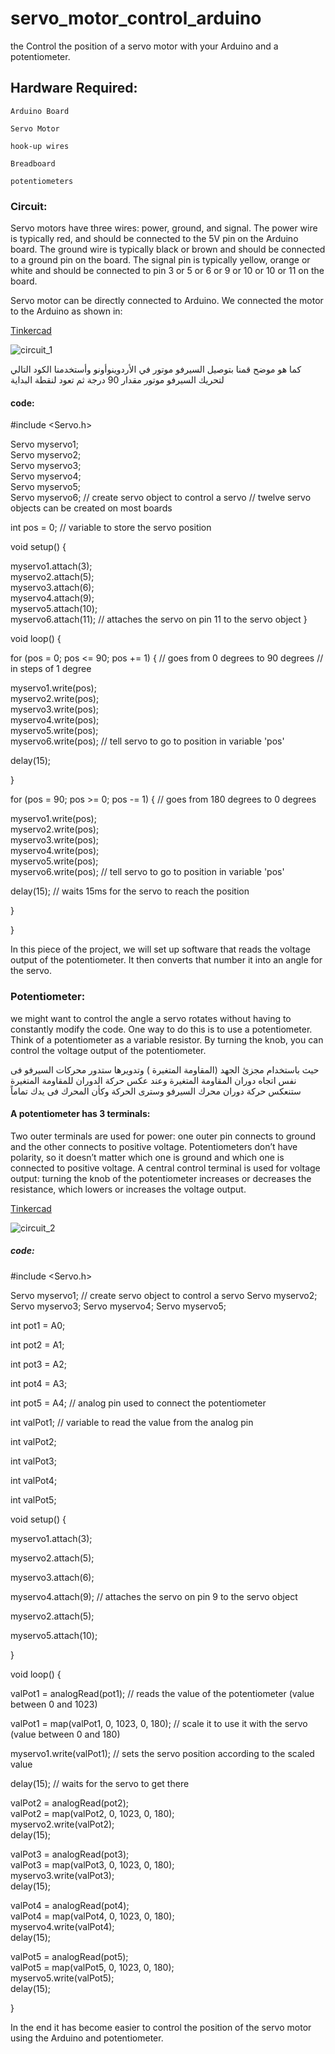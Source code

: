 # servo_motor_control_arduino

 the Control the position of a servo motor with your Arduino and a potentiometer. 


## Hardware Required:

    Arduino Board

    Servo Motor

    hook-up wires
    
    Breadboard
    
    potentiometers
    
### Circuit:

Servo motors have three wires: power, ground, and signal. The power wire is typically red, and should be connected to the 5V pin on the Arduino board. The ground wire is typically black or brown and should be connected to a ground pin on the board. The signal pin is typically yellow, orange or white and should be connected to pin 3 or 5 or 6 or 9 or 10 or 10 or 11 on the board.

Servo motor can be directly connected to Arduino. We connected the motor to the Arduino as shown in:

[Tinkercad](https://www.tinkercad.com/things/fxOLd5YvLqa-bodacious-gogo-leelo/editel?sharecode=qE_fPSPuOXOIrG_vqTeUz5Nro4Yg6E6_sQJluLBPApY)

![circuit_1](https://user-images.githubusercontent.com/86836634/124371237-72865000-dc88-11eb-88c1-46fe2767877a.png)

كما هو موضح قمنا بتوصيل السيرفو موتور في الأردوينوأونو وأستخدمنا الكود التالي لتحريك السيرفو موتور مقدار 90 درجة ثم تعود لنقطة البداية   

#### code:

#include <Servo.h>

Servo myservo1;      
Servo myservo2;     
Servo myservo3;      
Servo myservo4;      
Servo myservo5;    
Servo myservo6;     // create servo object to control a servo
              // twelve servo objects can be created on most boards

int pos = 0;    // variable to store the servo position

void setup() {
 
 myservo1.attach(3);           
  myservo2.attach(5);           
  myservo3.attach(6);           
  myservo4.attach(9);          
  myservo5.attach(10);        
  myservo6.attach(11);       // attaches the servo on pin 11 to the servo object
}

void loop() {
 
 for (pos = 0; pos <= 90; pos += 1) { // goes from 0 degrees to 90 degrees
    // in steps of 1 degree
   
   myservo1.write(pos);       
    myservo2.write(pos);     
    myservo3.write(pos);     
    myservo4.write(pos);     
    myservo5.write(pos);      
    myservo6.write(pos);       // tell servo to go to position in variable 'pos'
    
   delay(15);                       

}

for (pos = 90; pos >= 0; pos -= 1) { // goes from 180 degrees to 0 degrees
   
   myservo1.write(pos);              
    myservo2.write(pos);             
    myservo3.write(pos);              
    myservo4.write(pos);              
    myservo5.write(pos);              
    myservo6.write(pos);              // tell servo to go to position in variable 'pos'
    
   delay(15);                       // waits 15ms for the servo to reach the position
 
 }

}


In this piece of the project, we will set up software that reads the voltage output of the potentiometer. It then converts that number it into an angle for the servo. 

### Potentiometer:

 we might want to control the angle a servo rotates without having to constantly modify the code. One way to do this is to use a potentiometer. Think of a potentiometer as a variable resistor. By turning the knob, you can control the voltage output of the potentiometer.
 
 حيث باستخدام مجزئ الجهد (المقاومة المتغيرة ) وتدويرها ستدور محركات السيرفو فى نفس اتجاه دوران المقاومة المتغيرة وعند عكس حركة الدوران للمقاومة المتغيرة ستنعكس حركة دوران محرك السيرفو وسترى الحركة وكأن المحرك فى يدك تماماً   
 
#### A potentiometer has 3 terminals:

 Two outer terminals are used for power: one outer pin connects to ground and the other connects to positive voltage. Potentiometers don’t have polarity, so it doesn’t matter which one is ground and which one is connected to positive voltage.
A central control terminal is used for voltage output: turning the knob of the potentiometer increases or decreases the resistance, which lowers or increases the voltage output.

[Tinkercad](https://www.tinkercad.com/things/cxyFinIPYe5-sizzling-bombul-stantia/editel?sharecode=PCVgsd50EJTR4tb-M1YFkH5m1YLiugizyMBJcnSE0dU)

![circuit_2](https://user-images.githubusercontent.com/86836634/124371221-3a7f0d00-dc88-11eb-9499-47ede91e17fc.png)


##### code:

#include <Servo.h>

Servo myservo1;  // create servo object to control a servo
Servo myservo2;
Servo myservo3;
Servo myservo4;
Servo myservo5;

int pot1 = A0; 

int pot2 = A1;

int pot3 = A2;

int pot4 = A3;

int pot5 = A4;  // analog pin used to connect the potentiometer

int valPot1;   // variable to read the value from the analog pin

int valPot2;

int valPot3;

int valPot4;

int valPot5;

void setup() {
 
  myservo1.attach(3);  
 
 myservo2.attach(5);
 
 myservo3.attach(6);
 
 myservo4.attach(9);                     // attaches the servo on pin 9 to the servo object
 
 myservo2.attach(5); 
 
 myservo5.attach(10);

}

void loop() {
 
 valPot1 = analogRead(pot1);            // reads the value of the potentiometer (value between 0 and 1023)
 
 valPot1 = map(valPot1, 0, 1023, 0, 180);     // scale it to use it with the servo (value between 0 and 180)
 
 myservo1.write(valPot1);                  // sets the servo position according to the scaled value

delay(15);                           // waits for the servo to get there
  
  valPot2 = analogRead(pot2);            
  valPot2 = map(valPot2, 0, 1023, 0, 180);    
  myservo2.write(valPot2);  
  delay(15); 
  
  valPot3 = analogRead(pot3);            
  valPot3 = map(valPot3, 0, 1023, 0, 180);    
  myservo3.write(valPot3);  
  delay(15);  
  
  valPot4 = analogRead(pot4);            
  valPot4 = map(valPot4, 0, 1023, 0, 180);    
  myservo4.write(valPot4);  
  delay(15); 
  
  valPot5 = analogRead(pot5);            
  valPot5 = map(valPot5, 0, 1023, 0, 180);    
  myservo5.write(valPot5);  
  delay(15); 
 
 }

In the end it has become easier to control the position of the servo motor using the Arduino and potentiometer.

